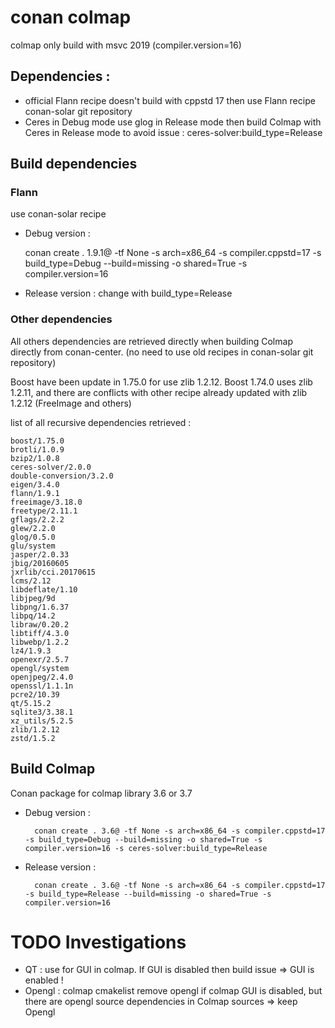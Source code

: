 # conan colmap

colmap only build with msvc 2019 (compiler.version=16)

## Dependencies : 

- official Flann recipe doesn't build with cppstd 17 then use Flann recipe conan-solar git repository 
- Ceres in Debug mode use glog in Release mode then build Colmap with Ceres in Release mode to avoid issue : ceres-solver:build_type=Release


## Build dependencies

### Flann

use conan-solar recipe 

- Debug version :
 
	conan create . 1.9.1@ -tf None -s arch=x86_64 -s compiler.cppstd=17 -s build_type=Debug --build=missing -o shared=True -s compiler.version=16

- Release version : change with build_type=Release

### Other dependencies

All others dependencies are retrieved directly when building Colmap directly from conan-center. (no need to use old recipes in conan-solar git repository)

Boost have been update in 1.75.0 for use zlib 1.2.12. Boost 1.74.0 uses zlib 1.2.11, and there are conflicts with other recipe already updated with zlib 1.2.12 (FreeImage and others)

list of all recursive dependencies retrieved : 

	boost/1.75.0
	brotli/1.0.9
	bzip2/1.0.8
	ceres-solver/2.0.0
	double-conversion/3.2.0
	eigen/3.4.0
	flann/1.9.1
	freeimage/3.18.0
	freetype/2.11.1
	gflags/2.2.2
	glew/2.2.0
	glog/0.5.0
	glu/system
	jasper/2.0.33
	jbig/20160605
	jxrlib/cci.20170615
	lcms/2.12
	libdeflate/1.10
	libjpeg/9d
	libpng/1.6.37
	libpq/14.2
	libraw/0.20.2
	libtiff/4.3.0
	libwebp/1.2.2
	lz4/1.9.3
	openexr/2.5.7
	opengl/system
	openjpeg/2.4.0
	openssl/1.1.1n
	pcre2/10.39
	qt/5.15.2
	sqlite3/3.38.1
	xz_utils/5.2.5
	zlib/1.2.12
	zstd/1.5.2

## Build Colmap

Conan package for colmap library 3.6 or 3.7

- Debug version :

		conan create . 3.6@ -tf None -s arch=x86_64 -s compiler.cppstd=17 -s build_type=Debug --build=missing -o shared=True -s compiler.version=16 -s ceres-solver:build_type=Release

- Release version :

		conan create . 3.6@ -tf None -s arch=x86_64 -s compiler.cppstd=17 -s build_type=Release --build=missing -o shared=True -s compiler.version=16


# TODO Investigations

- QT : use for GUI in colmap. If GUI is disabled then build issue => GUI is enabled !
- Opengl : colmap cmakelist remove opengl if colmap GUI is disabled, but there are opengl source dependencies in Colmap sources => keep Opengl
  